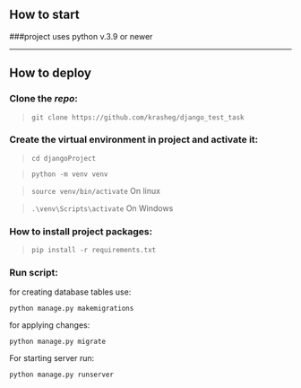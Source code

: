## How to start
###project uses python v.3.9 or newer

***

## How to deploy

### Clone the _repo_:

> `git clone https://github.com/krasheg/django_test_task`

### Create the virtual environment in project and activate it:

> `cd djangoProject`

> `python -m venv venv`

> `source venv/bin/activate` On linux

> `.\venv\Scripts\activate` On Windows

### How to install project packages:

> `pip install -r requirements.txt`
 
### Run script:
for creating database tables use:

 `python manage.py makemigrations `

for applying changes:

 `python manage.py migrate `

For starting server run:

 `python manage.py runserver`



